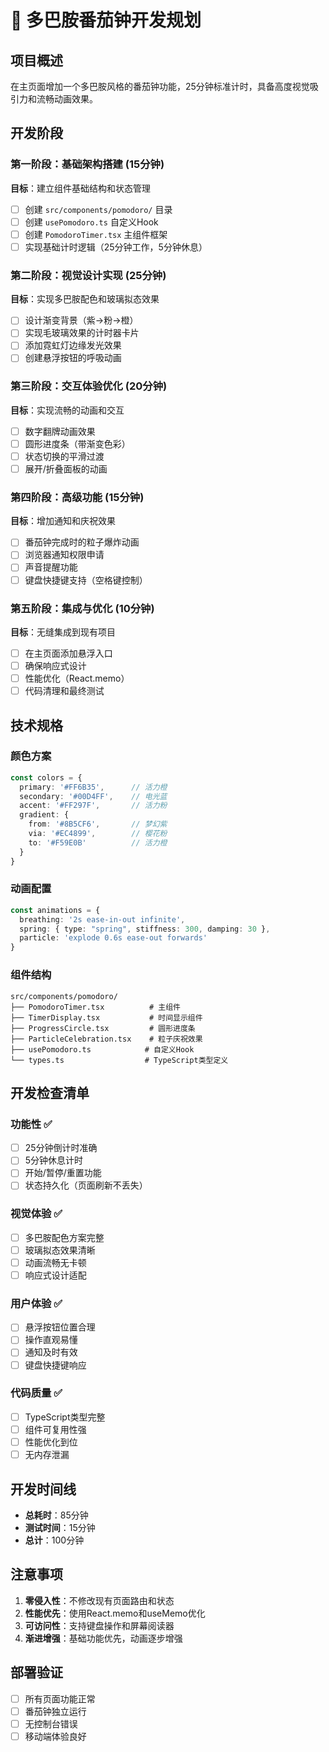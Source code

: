 # 🍅 多巴胺番茄钟开发规划

## 项目概述
在主页面增加一个多巴胺风格的番茄钟功能，25分钟标准计时，具备高度视觉吸引力和流畅动画效果。

## 开发阶段

### 第一阶段：基础架构搭建 (15分钟)
**目标**：建立组件基础结构和状态管理
- [ ] 创建 `src/components/pomodoro/` 目录
- [ ] 创建 `usePomodoro.ts` 自定义Hook
- [ ] 创建 `PomodoroTimer.tsx` 主组件框架
- [ ] 实现基础计时逻辑（25分钟工作，5分钟休息）

### 第二阶段：视觉设计实现 (25分钟)
**目标**：实现多巴胺配色和玻璃拟态效果
- [ ] 设计渐变背景（紫→粉→橙）
- [ ] 实现毛玻璃效果的计时器卡片
- [ ] 添加霓虹灯边缘发光效果
- [ ] 创建悬浮按钮的呼吸动画

### 第三阶段：交互体验优化 (20分钟)
**目标**：实现流畅的动画和交互
- [ ] 数字翻牌动画效果
- [ ] 圆形进度条（带渐变色彩）
- [ ] 状态切换的平滑过渡
- [ ] 展开/折叠面板的动画

### 第四阶段：高级功能 (15分钟)
**目标**：增加通知和庆祝效果
- [ ] 番茄钟完成时的粒子爆炸动画
- [ ] 浏览器通知权限申请
- [ ] 声音提醒功能
- [ ] 键盘快捷键支持（空格键控制）

### 第五阶段：集成与优化 (10分钟)
**目标**：无缝集成到现有项目
- [ ] 在主页面添加悬浮入口
- [ ] 确保响应式设计
- [ ] 性能优化（React.memo）
- [ ] 代码清理和最终测试

## 技术规格

### 颜色方案
```typescript
const colors = {
  primary: '#FF6B35',      // 活力橙
  secondary: '#00D4FF',    // 电光蓝
  accent: '#FF297F',       // 活力粉
  gradient: {
    from: '#8B5CF6',       // 梦幻紫
    via: '#EC4899',        // 樱花粉
    to: '#F59E0B'          // 活力橙
  }
}
```

### 动画配置
```typescript
const animations = {
  breathing: '2s ease-in-out infinite',
  spring: { type: "spring", stiffness: 300, damping: 30 },
  particle: 'explode 0.6s ease-out forwards'
}
```

### 组件结构
```
src/components/pomodoro/
├── PomodoroTimer.tsx          # 主组件
├── TimerDisplay.tsx           # 时间显示组件
├── ProgressCircle.tsx         # 圆形进度条
├── ParticleCelebration.tsx    # 粒子庆祝效果
├── usePomodoro.ts            # 自定义Hook
└── types.ts                  # TypeScript类型定义
```

## 开发检查清单

### 功能性 ✅
- [ ] 25分钟倒计时准确
- [ ] 5分钟休息计时
- [ ] 开始/暂停/重置功能
- [ ] 状态持久化（页面刷新不丢失）

### 视觉体验 ✅
- [ ] 多巴胺配色方案完整
- [ ] 玻璃拟态效果清晰
- [ ] 动画流畅无卡顿
- [ ] 响应式设计适配

### 用户体验 ✅
- [ ] 悬浮按钮位置合理
- [ ] 操作直观易懂
- [ ] 通知及时有效
- [ ] 键盘快捷键响应

### 代码质量 ✅
- [ ] TypeScript类型完整
- [ ] 组件可复用性强
- [ ] 性能优化到位
- [ ] 无内存泄漏

## 开发时间线
- **总耗时**：85分钟
- **测试时间**：15分钟
- **总计**：100分钟

## 注意事项
1. **零侵入性**：不修改现有页面路由和状态
2. **性能优先**：使用React.memo和useMemo优化
3. **可访问性**：支持键盘操作和屏幕阅读器
4. **渐进增强**：基础功能优先，动画逐步增强

## 部署验证
- [ ] 所有页面功能正常
- [ ] 番茄钟独立运行
- [ ] 无控制台错误
- [ ] 移动端体验良好